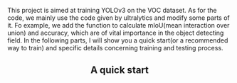 This project is aimed at training YOLOv3 on the VOC dataset. As for the code, we mainly use the code given by ultralytics and modify some parts of it. Fo  example, we add the function to calculate mIoU(mean interaction over union) and accuracy, which are of vital importance in the object detecting field. In the following parts, I will show you a quick start(or a recommended way to train) and specific details concerning training and testing process.
## <div align="center">A quick start</div>
